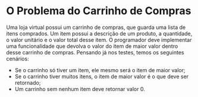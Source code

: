 # O Problema do Carrinho de Compras
Uma loja virtual possui um carrinho de compras, que guarda uma lista de itens comprados. Um item possui a descrição de um produto, a quantidade, o valor unitário e o valor total desse item.
O programador deve implementar uma funcionalidade que devolva o valor do item de maior valor dentro desse carrinho de compras. Pensando
já nos testes, temos os seguintes cenários:
- Se o carrinho só tiver um item, ele mesmo será o item de maior valor;
- Se o carrinho tiver muitos itens, o item de maior valor é o que deve ser retornado;
- Um carrinho sem nenhum item deve retornar valor 0.